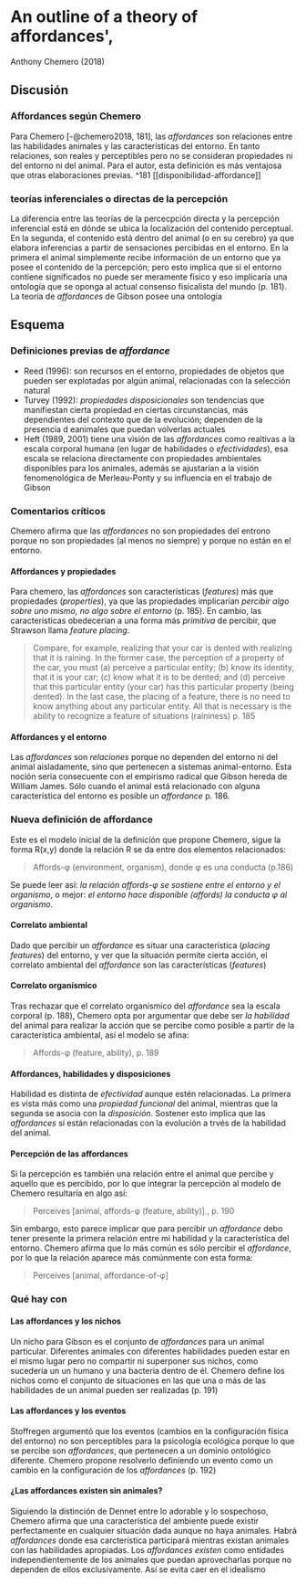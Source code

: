# An outline of a theory of affordances',
Anthony Chemero (2018)

## Discusión
### Affordances según Chemero
Para Chemero [-@chemero2018, 181], las *affordances* son relaciones entre las habilidades animales y las características del entorno. En tanto relaciones, son reales y perceptibles pero no se consideran propiedades ni del entorno ni del animal. Para el autor, esta definición es más ventajosa que otras elaboraciones previas. ^181 [[disponibilidad-affordance]]

### teorías inferenciales o directas de la percepción
La diferencia entre las teorías de la percecpción directa y la percepción inferencial está en dónde se ubica la localización del contenido perceptual. En la segunda, el contenido está dentro del animal (o en su cerebro) ya que elabora inferencias a partir de sensaciones percibidas en el entorno. En la primera el animal simplemente recibe información de un entorno que ya posee el contenido de la percepción; pero esto implica que si el entorno contiene significados no puede ser meramente físico y eso implicaría una ontología que se oponga al actual consenso fisicalista del mundo (p. 181). La teoría de *affordances* de Gibson posee una ontología
 
## Esquema
### Definiciones previas de *affordance*
- Reed (1996): son recursos en el entorno, propiedades de objetos que pueden ser explotadas por algún animal, relacionadas con la selección natural
- Turvey (1992): *propiedades disposicionales* son tendencias que manifiestan cierta propiedad en ciertas circunstancias, más dependientes del contexto que de la evolución; dependen de la presencia d eanimales que puedan volverlas actuales
- Heft (1989, 2001) tiene una visión de las *affordances* como realtivas a la escala corporal humana (en lugar de habilidades o *efectividades*), esa escala se relaciona directamente con propiedades ambientales disponibles para los animales, además se ajustarían a la visión fenomenológica de Merleau-Ponty y su influencia en el trabajo de Gibson
### Comentarios críticos
Chemero afirma que las *affordances* no son propiedades del entrono porque no son propiedades (al menos no siempre) y porque no están en el entorno.

#### Affordances y propiedades
Para chemero, las *affordances* son características (*features*) más que propiedades (*properties*), ya que las propiedades implicarían *percibir algo sobre uno mismo, no algo sobre el entorno* (p. 185). En cambio, las características obedecerían a una forma más *primitiva* de percibir, que Strawson llama *feature placing*. 

>Compare, for example, realizing that your car is dented with realizing that it is raining. In the former case, the perception of a property of the car, you must (a) perceive a particular entity; (b) know its identity, that it is your car; (c) know what it is to be dented; and (d) perceive that this particular entity (your car) has this particular property (being dented). In the last case, the placing of a feature, there is no need to know anything about any particular entity. All that is necessary is the ability to recognize a feature of situations (raininess) p. 185

#### Affordances y el entorno
Las *affordances* son *relaciones* porque no dependen del entorno ni del animal aisladamente, sino que pertenecen a sistemas animal-entorno. Esta noción seria consecuente con el empirismo radical que Gibson hereda de William James. Sólo cuando el animal está relacionado con alguna característica del entorno es posible un *affordance* p. 186.

### Nueva definición de affordance
Este es el modelo inicial de la definición que propone Chemero, sigue la forma R(x,y) donde la relación R se da entre dos elementos relacionados:

>Affords-φ (environment, organism), donde φ es una conducta (p.186)

Se puede leer así: *la relación affords-φ se sostiene entre el entorno y el organismo*, o mejor: *el entorno hace disponible (affords) la conducta φ al organismo*.

#### Correlato ambiental
Dado que percibir un *affordance* es situar una característica (*placing features*) del entorno, y ver que la situación permite cierta acción, el correlato ambiental del *affordance* son las características (*features*)

#### Correlato organísmico
Tras rechazar que el correlato organísmico del *affordance* sea la escala corporal (p. 188), Chemero opta por argumentar que debe ser *la habilidad* del animal para realizar la acción que se percibe como posible a partir de la característica ambiental, así el modelo se afina:

>Affords-φ (feature, ability), p. 189

#### Affordances, habilidades y disposiciones
Habilidad es distinta de *efectividad* aunque estén relacionadas. La primera es vista más como una *propiedad funcional* del animal, mientras que la segunda se asocia con la *disposición*. Sostener esto implica que las *affordances* sí están relacionadas con la evolución a trvés de la habilidad del animal.

#### Percepción de las affordances
Si la percepción es también una relación entre el animal que percibe y aquello que es percibido, por lo que integrar la percepción al modelo de Chemero resultaría en algo así:

>Perceives \[animal, affords-φ (feature, ability)\]., p. 190

Sin embargo, esto parece implicar que para percibir un *affordance* debo tener presente la primera relación entre mi habilidad y la característica del entorno. Chemero afirma que lo más común es sólo percibir el *affordance*, por lo que la relación aparece más comúnmente con esta forma:

>Perceives \[animal, affordance-of-φ\]

### Qué hay con
#### Las affordances y los nichos
Un nicho para Gibson es el conjunto de *affordances* para un animal particular. Diferentes animales con diferentes habilidades pueden estar en el mismo lugar pero no compartir ni superponer sus nichos, como sucedería un un humano y una bacteria dentro de él. Chemero define los nichos como el conjunto de situaciones en las que una o más de las habilidades de un animal pueden ser realizadas (p. 191)

#### Las affordances y los eventos
Stoffregen argumentó que los eventos (cambios en la configuración física del entorno) no son perceptibles para la psicología ecológica porque lo que se percibe son *affordances*, que pertenecen a un dominio ontológico diferente. Chemero propone resolverlo definiendo un evento como un cambio en la configuración de los *affordances* (p. 192)

#### ¿Las affordances existen sin animales?
Siguiendo la distinción de Dennet entre lo adorable y lo sospechoso, Chemero afirma que una característica del ambiente puede existir perfectamente en cualquier situación dada aunque no haya animales. Habrá *affordances* donde esa carcterística participará mientras existan animales con las habilidades apropiadas. Los *affordances existen* como entidades independientemente de los animales que puedan aprovecharlas porque no dependen de ellos exclusivamente. Así se evita caer en el idealismo
